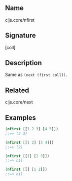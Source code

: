 ## Name
cljs.core/nfirst

## Signature
[coll]

## Description

Same as `(next (first coll))`.

## Related
cljs.core/next

## Examples

```clj
(nfirst [[1 2 3] [4 5]])
;;=> (2 3)

(nfirst [[1 2] [3 4]])
;;=> (2)

(nfirst [[1] [2 3]])
;;=> nil

(nfirst [[] [1 2]])
;;=> nil
```
